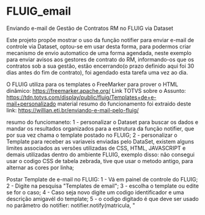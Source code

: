 # FLUIG_email
Enviando e-mail de Gestão de Contratos RM no FLUIG via Dataset

Este projeto propôe mostrar o uso da função notifier para enviar e-mail de controle via Dataset, optou-se em usar desta forma, para podermos criar mecanismo de envio automatico de uma forma agendada, neste exemplo para enviar avisos aos gestores de contrato do RM, informando-os que os contratos sob a sua gestão, estão encerrando(o prazo definido aqui foi 30 dias antes do fim de contrato), foi agendado esta tarefa uma vez ao dia.

O FLUIG utiliza para os templates o FreeMarker para prover o HTML dinâmico: https://freemarker.apache.org/
Link TOTVS sobre o Assunto: https://tdn.totvs.com/display/public/fluig/Templates+de+e-mail+personalizado
material resumo do funcionamento foi extraido deste link: https://willian.eti.br/enviando-e-mail-pelo-fluig/

resumo do funciomaneto:
1 - personalizar o Dataset para buscar os dados e mandar os resultados organizados para a estrutura da função notifier, que por sua vez chama o template postado no FLUIG;
2 - personalizar o Template para receber as variaveis enviadas pelo DataSet, existem alguns limites associados as versões utilizadas de CSS, HTML, JAVASCRIPT e demais utilizadas dentro do ambiente FLUIG, exemplo disso: não consegui usar o codigo CSS de tabela zebrada, tive que usar o metodo antigo, para alternar as cores por linha;

Postar Template de e-mail no FLUIG:
1 - Vá em painel de controle do FLUIG;
2 - Digite na pesquisa "Templates de email";
3 - escolha o template ou edite se for o caso;
4 - Caso seja novo digite um codigo identificador e uma descrição amigavél do template;
5 - o codigo digitado é que deve ser usado no parâmetro  do notifier: notifier.notify(matricula, "<Template de e-mail>", <HashMap dos parametros>, ArrayList dos destinatarios, "text/html");

